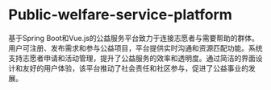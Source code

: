 # Public-welfare-service-platform
基于Spring Boot和Vue.js的公益服务平台致力于连接志愿者与需要帮助的群体。用户可注册、发布需求和参与公益项目，平台提供实时沟通和资源匹配功能。系统支持志愿者申请和活动管理，提升了公益服务的效率和透明度。通过简洁的界面设计和友好的用户体验，该平台推动了社会责任和社区参与，促进了公益事业的发展。
